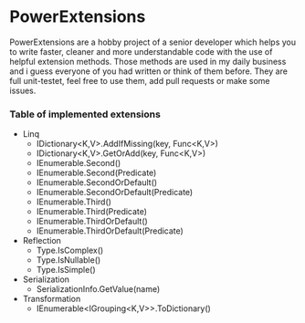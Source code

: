 # PowerExtensions

PowerExtensions are a hobby project of a senior developer which helps you to write faster, cleaner and more understandable code with the use of helpful extension methods. Those methods are used in my daily business and i guess everyone of you had written or think of them before. They are full unit-testet, feel free to use them, add pull requests or make some issues.

### Table of implemented extensions
* Linq
	* IDictionary<K,V>.AddIfMissing(key, Func<K,V>)
	* IDictionary<K,V>.GetOrAdd(key, Func<K,V>)
	* IEnumerable<T>.Second()
	* IEnumerable<T>.Second(Predicate)
	* IEnumerable<T>.SecondOrDefault()
	* IEnumerable<T>.SecondOrDefault(Predicate)
	* IEnumerable<T>.Third()
	* IEnumerable<T>.Third(Predicate)
	* IEnumerable<T>.ThirdOrDefault()
	* IEnumerable<T>.ThirdOrDefault(Predicate)
* Reflection
	* Type.IsComplex()
	* Type.IsNullable()
	* Type.IsSimple()
* Serialization
	* SerializationInfo.GetValue<T>(name)
* Transformation
	* IEnumerable<IGrouping<K,V>>.ToDictionary()